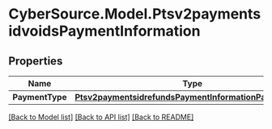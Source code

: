 # CyberSource.Model.Ptsv2paymentsidvoidsPaymentInformation
## Properties

Name | Type | Description | Notes
------------ | ------------- | ------------- | -------------
**PaymentType** | [**Ptsv2paymentsidrefundsPaymentInformationPaymentType**](Ptsv2paymentsidrefundsPaymentInformationPaymentType.md) |  | [optional] 

[[Back to Model list]](../README.md#documentation-for-models) [[Back to API list]](../README.md#documentation-for-api-endpoints) [[Back to README]](../README.md)

